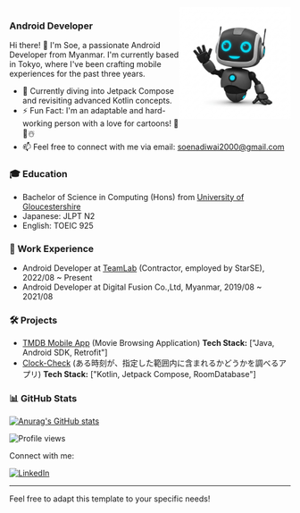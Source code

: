
<img align="right" width = 200px alt="Github" src="images/hello.jpeg" />

### Android Developer
Hi there! 👋 I'm Soe, a passionate Android Developer from Myanmar. I'm currently based in Tokyo, where I've been crafting mobile experiences for the past three years.

* 🌱 Currently diving into Jetpack Compose and revisiting advanced Kotlin concepts.
* ⚡️ Fun Fact: I'm an adaptable and hard-working person with a love for cartoons! 🦄🌸☃️
* 📫 Feel free to connect with me via email: soenadiwai2000@gmail.com


### 🎓 Education

* Bachelor of Science in Computing (Hons) from [University of Gloucestershire](https://www.glos.ac.uk/)
* Japanese: JLPT N2
* English: TOEIC 925

### 💼 Work Experience

* Android Developer at [TeamLab](https://www.team-lab.com/) (Contractor, employed by StarSE), 2022/08 ~ Present
* Android Developer at Digital Fusion Co.,Ltd, Myanmar, 2019/08 ~ 2021/08

### 🛠️ Projects
- [TMDB Mobile App](https://github.com/SoeNadiWai/TMDB_Mobile_App) (Movie Browsing Application)
**Tech Stack:** ["Java, Android SDK, Retrofit"]
- [Clock-Check](https://github.com/SoeNadiWai/clock-check) (ある時刻が、指定した範囲内に含まれるかどうかを調べるアプリ)
**Tech Stack:** ["Kotlin, Jetpack Compose, RoomDatabase"] 

### 📊 GitHub Stats

[![Anurag's GitHub stats](https://github-readme-stats.vercel.app/api?username=SoeNadiWai)](https://github.com/anuragk91/github-readme-stats)

![Profile views](https://komarev.com/ghpvc/?username=SoeNadiWai)

Connect with me:

[![LinkedIn](https://img.shields.io/badge/LinkedIn-blue?style=flat-square&logo=linkedin)](https://www.linkedin.com/in/soe-nadi-wai-b700b016a/?originalSubdomain=jp)

---

Feel free to adapt this template to your specific needs!
